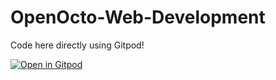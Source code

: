# OpenOcto-Web-Development

Code here directly using Gitpod!

[![Open in Gitpod](https://gitpod.io/button/open-in-gitpod.svg)](https://gitpod.io/#https://github.com/GDSC-AUM/OpenOcto-Web-Development.git)
